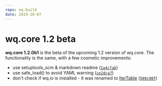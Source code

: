 ```yaml
---
repo: wq.build
date: 2019-10-07
---
```


# wq.core 1.2 beta

**wq.core 1.2.0b1** is the beta of the upcoming 1.2 version of wq.core.  The functionality is the same, with a few cosmetic improvements:

 * use setuptools_scm & markdown readme ([`1a4cfab`](https://github.com/wq/wq.build/commit/1a4cfab))
 * use safe_load() to avoid YAML warning ([`ce2dca7`](https://github.com/wq/wq.build/commit/ce2dca7))
 * don't check if wq.io is installed - it was renamed to [IterTable](https://django-data-wizard.wq.io/itertable/) ([`509c90f`](https://github.com/wq/wq.build/commit/509c90f))


